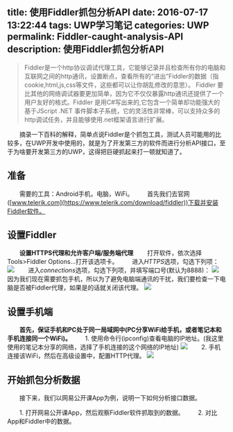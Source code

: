 title: 使用Fiddler抓包分析API
date: 2016-07-17 13:22:44
tags: UWP学习笔记
categories: UWP
permalink: Fiddler-caught-analysis-API
description: 使用Fiddler抓包分析API
---
> Fiddler是一个http协议调试代理工具，它能够记录并且检查所有你的电脑和互联网之间的http通讯，设置断点，查看所有的“进出”Fiddler的数据（指cookie,html,js,css等文件，这些都可以让你胡乱修改的意思）。 Fiddler 要比其他的网络调试器要更加简单，因为它不仅仅暴露http通讯还提供了一个用户友好的格式。Fiddler 是用C#写出来的,它包含一个简单却功能强大的基于JScript .NET 事件脚本子系统，它的灵活性非常棒，可以支持众多的http调试任务，并且能够使用.net框架语言进行扩展。

　　摘录一下百科的解释，简单点说Fiddler是个抓包工具，测试人员可能用的比较多，在UWP开发中使用的，就是为了开发第三方的软件而进行分析API接口，至于为啥要开发第三方的UWP，这得把巨硬抓起来打一顿就知道了。
　　
## 准备
　　需要的工具：Android手机，电脑，WiFi。
　　首先我们去官网([www.telerik.com](https://www.telerik.com/download/fiddler))下载并安装Fiddler软件。<!--more-->

## 设置Fiddler
　　**设置HTTPS代理和允许客户端/服务端代理**
　　打开软件，依次选择Tools>Fiddler Options...打开该选项卡。
　　进入*HTTPS*选项，勾选下列项：
![](http://ww3.sinaimg.cn/mw690/c55a7aeejw1f5wvo3emwej20f10a7glv.jpg)
　　进入*connections*选项，勾选下列项，并填写端口号(默认为8888)：
![](http://ww4.sinaimg.cn/mw690/c55a7aeejw1f5wwxb99qaj20f60af74m.jpg)
　　因为我们现在需要抓包手机，所以为了避免电脑端通讯的干扰，我们要检查一下电脑是否被Fiddler代理，如果是的话就关闭该代理。
![](http://ww2.sinaimg.cn/mw690/c55a7aeejw1f5wx0q0nisj20px0gp0tb.jpg)

## 设置手机端
　　**首先，保证手机和PC处于同一局域网中(PC分享WiFi给手机，或者笔记本和手机连接同一个WiFi)。**
　　1. 使用命令行(ipconfig)查看电脑的IP地址。(我这里使用的笔记本分享的网络，选择了手机连接的这个网络的IP地址)
![](http://ww2.sinaimg.cn/mw690/c55a7aeejw1f5wy9i9wncj20r60ckgmr.jpg)
　　2. 手机连接该WiFi，然后在高级设置中，配置HTTP代理。
![](http://ww3.sinaimg.cn/mw690/c55a7aeejw1f5wy8pts28j20u01hcthj.jpg)

## 开始抓包分析数据
　　接下来，我们以网易公开课App为例，说明一下如何分析接口数据。

　　1. 打开网易公开课App，然后观察Fiddler软件抓取到的数据。
　　2. 对比App和Fiddler中的数据。

　　